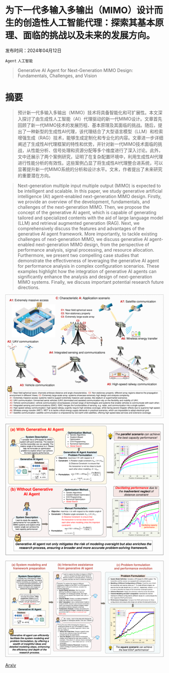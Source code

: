 # 为下一代多输入多输出（MIMO）设计而生的创造性人工智能代理：探索其基本原理、面临的挑战以及未来的发展方向。

发布时间：2024年04月12日

`Agent` `人工智能`

> Generative AI Agent for Next-Generation MIMO Design: Fundamentals, Challenges, and Vision

# 摘要

> 预计新一代多输入多输出（MIMO）技术将具备智能化和可扩展性。本文深入探讨了由生成性人工智能（AI）代理驱动的新一代MIMO设计。文章首先回顾了新一代MIMO技术的发展历程、基本原理及其面临的挑战。随后，提出了一种新型的生成性AI代理，该代理结合了大型语言模型（LLM）和检索增强生成（RAG）技术，能够生成定制化和专业化的内容。文章进一步详细阐述了生成性AI代理框架的特性和优势，并针对新一代MIMO技术面临的挑战，从性能分析、信号处理和资源分配等多个维度进行了深入讨论。此外，文中还展示了两个案例研究，证明了在复杂配置环境中，利用生成性AI代理进行性能分析的有效性。这些案例凸显了将生成性AI代理整合进系统，可以显著提升新一代MIMO系统的分析和设计水平。文末，作者提出了未来研究的重要潜在方向。

> Next-generation multiple input multiple output (MIMO) is expected to be intelligent and scalable. In this paper, we study generative artificial intelligence (AI) agent-enabled next-generation MIMO design. Firstly, we provide an overview of the development, fundamentals, and challenges of the next-generation MIMO. Then, we propose the concept of the generative AI agent, which is capable of generating tailored and specialized contents with the aid of large language model (LLM) and retrieval augmented generation (RAG). Next, we comprehensively discuss the features and advantages of the generative AI agent framework. More importantly, to tackle existing challenges of next-generation MIMO, we discuss generative AI agent-enabled next-generation MIMO design, from the perspective of performance analysis, signal processing, and resource allocation. Furthermore, we present two compelling case studies that demonstrate the effectiveness of leveraging the generative AI agent for performance analysis in complex configuration scenarios. These examples highlight how the integration of generative AI agents can significantly enhance the analysis and design of next-generation MIMO systems. Finally, we discuss important potential research future directions.

![为下一代多输入多输出（MIMO）设计而生的创造性人工智能代理：探索其基本原理、面临的挑战以及未来的发展方向。](../../../paper_images/2404.08878/x1.png)

![为下一代多输入多输出（MIMO）设计而生的创造性人工智能代理：探索其基本原理、面临的挑战以及未来的发展方向。](../../../paper_images/2404.08878/x4.png)

![为下一代多输入多输出（MIMO）设计而生的创造性人工智能代理：探索其基本原理、面临的挑战以及未来的发展方向。](../../../paper_images/2404.08878/x5.png)

[Arxiv](https://arxiv.org/abs/2404.08878)